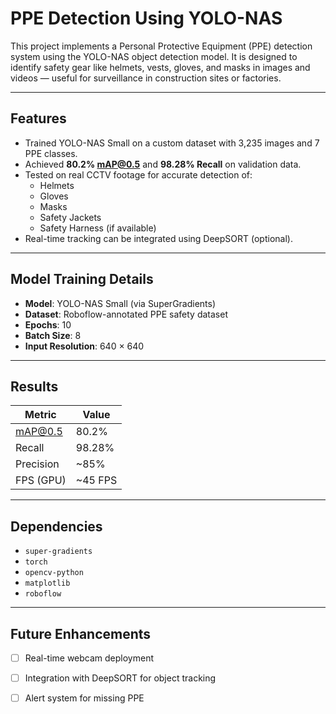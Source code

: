 # PPE Detection Using YOLO-NAS 

This project implements a Personal Protective Equipment (PPE) detection system using the YOLO-NAS object detection model. It is designed to identify safety gear like helmets, vests, gloves, and masks in images and videos — useful for surveillance in construction sites or factories.

---

##  Features

- Trained YOLO-NAS Small on a custom dataset with 3,235 images and 7 PPE classes.
- Achieved **80.2% mAP@0.5** and **98.28% Recall** on validation data.
- Tested on real CCTV footage for accurate detection of:
  -  Helmets
  -  Gloves
  -  Masks
  -  Safety Jackets
  -  Safety Harness (if available)
- Real-time tracking can be integrated using DeepSORT (optional).

---

##  Model Training Details

- **Model**: YOLO-NAS Small (via SuperGradients)
- **Dataset**: Roboflow-annotated PPE safety dataset
- **Epochs**: 10
- **Batch Size**: 8
- **Input Resolution**: 640 × 640

---

##  Results

| Metric      | Value   |
|-------------|---------|
| mAP@0.5     | 80.2%   |
| Recall      | 98.28%  |
| Precision   | ~85%    |
| FPS (GPU)   | ~45 FPS |

---

##  Dependencies

- `super-gradients`
- `torch`
- `opencv-python`
- `matplotlib`
- `roboflow`

---

##  Future Enhancements

- [ ] Real-time webcam deployment
- [ ] Integration with DeepSORT for object tracking
- [ ] Alert system for missing PPE

